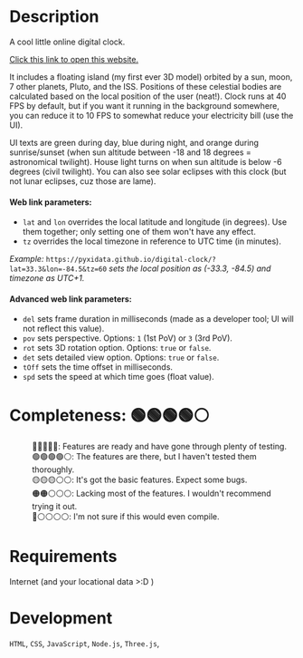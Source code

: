 <h1>
  Description
</h1>

<p>
  A cool little online digital clock.
</p>

<p>
  <a href="https://pyxidata.github.io/digital-clock/" target="_blank" rel="noopener noreferrer">
    Click this link to open this website.
  </a>
</p>

<p>
  It includes a floating island (my first ever 3D model) orbited by a sun, moon, 7 other planets, Pluto, and the ISS.  
  Positions of these celestial bodies are calculated based on the local position of the user (neat!).  
  Clock runs at 40 FPS by default, but if you want it running in the background somewhere, you can reduce it to 10 FPS to somewhat reduce your electricity bill (use the UI).
</p>

<p>
  UI texts are green during day, blue during night, and orange during sunrise/sunset (when sun altitude between -18 and 18 degrees = astronomical twilight).  
  House light turns on when sun altitude is below -6 degrees (civil twilight).
  You can also see solar eclipses with this clock (but not lunar eclipses, cuz those are lame).
</p>

#### Web link parameters:
- `lat` and `lon` overrides the local latitude and longitude (in degrees). Use them together; only setting one of them won't have any effect.
- `tz` overrides the local timezone in reference to UTC time (in minutes).

*Example:* `https://pyxidata.github.io/digital-clock/?lat=33.3&lon=-84.5&tz=60` *sets the local position as (-33.3, -84.5) and timezone as UTC+1.*

#### Advanced web link parameters:
- `del` sets frame duration in milliseconds (made as a developer tool; UI will not reflect this value).
- `pov` sets perspective. Options: `1` (1st PoV) or `3` (3rd PoV).
- `rot` sets 3D rotation option. Options: `true` or `false`.
- `det` sets detailed view option. Options: `true` or `false`.
- `tOff` sets the time offset in milliseconds.
- `spd` sets the speed at which time goes (float value).

<h1>
  Completeness: 🟢🟢🟢🟢⚪
</h1>

<dl>
  <dd>🔵🔵🔵🔵🔵: Features are ready and have gone through plenty of testing.</dd>
  <dd>🟢🟢🟢🟢⚪: The features are there, but I haven't tested them thoroughly.</dd>
  <dd>🟡🟡🟡⚪⚪: It's got the basic features. Expect some bugs.</dd>
  <dd>🟠🟠⚪⚪⚪: Lacking most of the features. I wouldn't recommend trying it out.</dd>
  <dd>🔴⚪⚪⚪⚪: I'm not sure if this would even compile.</dd>
</dl>

<h1>
  Requirements
</h1>

Internet (and your locational data >:D )

<h1>
  Development
</h1>

<p>
  <code>HTML</code>, 
  <code>CSS</code>, 
  <code>JavaScript</code>,
  <code>Node.js</code>,
  <code>Three.js</code>,
</p>
